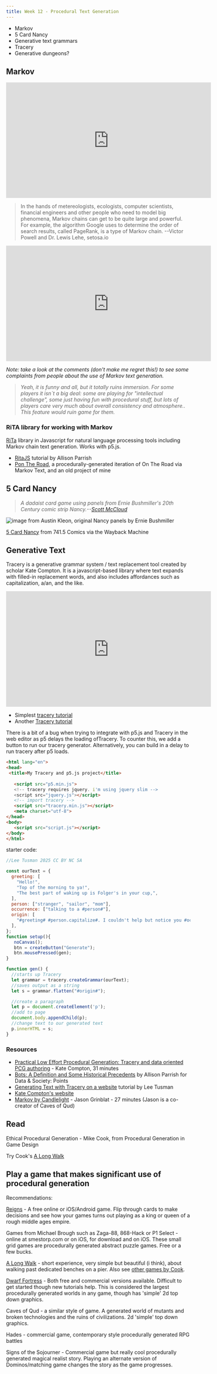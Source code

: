 ```yaml
---
title: Week 12 - Procedural Text Generation
---
```


* Markov
* 5 Card Nancy
* Generative text grammars
* Tracery
* Generative dungeons?

## Markov

<iframe width="560" height="315" src="https://www.youtube.com/embed/63HHmjlh794?si=-AhsJxE6q9bvhYYF" title="YouTube video player" frameborder="0" allow="accelerometer; autoplay; clipboard-write; encrypted-media; gyroscope; picture-in-picture; web-share" referrerpolicy="strict-origin-when-cross-origin" allowfullscreen></iframe>

> In the hands of metereologists, ecologists, computer scientists, financial engineers and other people who need to model big phenomena, Markov chains can get to be quite large and powerful. For example, the algorithm Google uses to determine the order of search results, called PageRank, is a type of Markov chain. --Victor Powell and Dr. Lewis Lehe, setosa.io

<iframe width="560" height="315" src="https://www.youtube.com/embed/sUjW5zlgeoQ?si=kpPn7Ff3K0O6fLP5" title="YouTube video player" frameborder="0" allow="accelerometer; autoplay; clipboard-write; encrypted-media; gyroscope; picture-in-picture; web-share" referrerpolicy="strict-origin-when-cross-origin" allowfullscreen></iframe>

*Note: take a look at the comments (don't make me regret this!) to see some complaints from people about the use of Markov text generation.*

> *Yeah, it is funny and all, but it totally ruins immersion. For some players it isn`t a big deal: some are playing for "intellectual challenge", some just having fun with procedural stuff, but lots of players care very much about overall consistency and atmosphere.. This feature would ruin game for them.*  

### RiTA library for working with Markov

[RiTa](https://rednoise.org/rita/) library in Javascript for natural language processing tools including Markov chain text generation. Works with p5.js.

* [RitaJS](https://creative-coding.decontextualize.com/intro-to-ritajs/) tutorial by Allison Parrish
* [Pon The Road](https://github.com/lee2sman/PonTheRoad-NaNoGenMo2016), a procedurally-generated iteration of On The Road via Markov Text, and an old project of mine

## 5 Card Nancy

> *A dadaist card game using panels from Ernie Bushmiller's 20th Century comic strip Nancy.--[Scott McCloud](https://www.scottmccloud.com/4-inventions/nancy/index.html)*

![image from Austin Kleon, original Nancy panels by Ernie Bushmiller](nancy.jpg)

[5 Card Nancy](https://web.archive.org/web/20120607063651/http://www.7415comics.com/nancy/index.shtml) from 741.5 Comics via the Wayback Machine 

## Generative Text 

Tracery is a generative grammar system / text replacement tool created by scholar Kate Compton. It is a javascript-based library where text expands with filled-in replacement words, and also includes affordances such as capitalization, a/an, and the like.

<iframe width="560" height="315" src="https://www.youtube.com/embed/isB82kORimk?si=cE9pMaXG0p3YZpCZ" title="YouTube video player" frameborder="0" allow="accelerometer; autoplay; clipboard-write; encrypted-media; gyroscope; picture-in-picture; web-share" referrerpolicy="strict-origin-when-cross-origin" allowfullscreen></iframe>

* Simplest [tracery tutorial](https://tracery.io/archival/brightspiral/tracery/)
* Another [Tracery tutorial](https://tracery.io/archival/crystalcodepalace/tracerytut.html)

There is a bit of a bug when trying to integrate with p5.js and Tracery in the web editor as p5 delays the loading ofTracery. To counter this, we add a button to run our tracery generator. Alternatively, you can build in a delay to run tracery after p5 loads.

```html
<html lang="en">
<head>
 <title>My Tracery and p5.js project</title>
 
   <script src="p5.min.js">
   <!-- tracery requires jquery. i'm using jquery slim -->
   <script src="jquery.js"></script>
   <!-- import tracery -->
   <script src="tracery.min.js"></script>
   <meta charset="utf-8">
</head>
<body>
   <script src="script.js"></script>
</body>
</html>
```

starter code:

```javascript
//Lee Tusman 2025 CC BY NC SA

const ourText = {
  greeting: [
    "Hello!",
    "Top of the morning to ya!",
    "The best part of waking up is Folger's in your cup,",
  ],
  person: ["stranger", "sailor", "mom"],
  occurrence: ["talking to a #person#"],
  origin: [
    "#greeting# #person.capitalize#. I couldn't help but notice you #occurrence#.",
  ],
};
function setup(){
   noCanvas();
   btn = createButton("Generate");
   btn.mousePressed(gen);
}

function gen() {
  //starts up Tracery
  let grammar = tracery.createGrammar(ourText);
  //saves output as a string
  let s = grammar.flatten("#origin#");

  //create a paragraph
  let p = document.createElement('p');
  //add to page
  document.body.appendChild(p);
  //change text to our generated text
  p.innerHTML = s;
}
```

### Resources

* [Practical Low Effort Procedural Generation: Tracery and data oriented PCG authoring](https://www.youtube.com/watch?v=isB82kORimk) - Kate Compton, 31 minutes
* [Bots: A Definition and Some Historical Precedents](https://medium.com/datasociety-points/bots-a-definition-and-some-historical-threads-47738c8ab1ce) by Allison Parrish for Data & Society: Points
* [Generating Text with Tracery on a website](https://leetusman.com/nosebook/tracery) tutorial by Lee Tusman
* [Kate Compton's website](https://www.galaxykate.com/)
* [Markov by Candlelight](https://www.youtube.com/watch?v=zDTQM0Ipiz4) - Jason Grinblat - 27 minutes (Jason is a co-creator of Caves of Qud)


## Read

Ethical Procedural Generation - Mike Cook, from Procedural Generation in Game Design

Try Cook's [A Long Walk](https://illomens.itch.io/a-long-walk)

## Play a game that makes significant use of procedural generation


Recommendations:

[Reigns](https://www.reignsgame.com/reigns) - A free online or iOS/Android game. Flip through cards to make decisions and see how your games turns out playing as a king or queen of a rough middle ages empire.

Games from Michael Brough such as Zaga-88, 868-Hack or P1 Select - online at smestorp.com or on iOS, for download and on iOS. These small grid games are procedurally generated abstract puzzle games. Free or a few bucks.

[A Long Walk](https://illomens.itch.io/a-long-walk) - short experience, very simple but beautiful (i think), about walking past dedicated benches on a pier. Also see [other games by Cook](https://illomens.itch.io/).

[Dwarf Fortress](https://www.bay12games.com/dwarves/) - Both free and commercial versions available. Difficult to get started though new tutorials help. This is considered the largest procedurally generated worlds in any game, though has 'simple' 2d top down graphics.

Caves of Qud - a similar style of game. A generated world of mutants and broken technologies and the ruins of civilizations. 2d 'simple' top down graphics. 

Hades - commercial game, contemporary style procedurally generated RPG battles

Signs of the Sojourner - Commercial game but really cool procedurally generated magical realist story. Playing an alternate version of Dominos/matching game changes the story as the game progresses.
